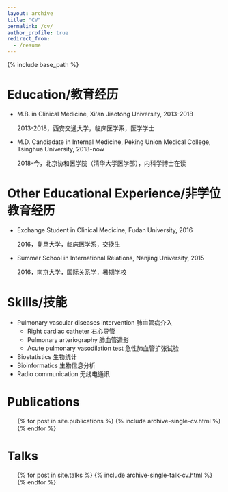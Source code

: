 ```yaml
---
layout: archive
title: "CV"
permalink: /cv/
author_profile: true
redirect_from:
  - /resume
---
```


{% include base_path %}

Education/教育经历
======
* M.B. in Clinical Medicine, Xi'an Jiaotong University, 2013-2018
  
  2013-2018，西安交通大学，临床医学系，医学学士
* M.D. Candiadate in Internal Medicine, Peking Union Medical College, Tsinghua University, 2018-now
  
  2018-今，北京协和医学院（清华大学医学部），内科学博士在读

Other Educational Experience/非学位教育经历
======
* Exchange Student in Clinical Medicine, Fudan University, 2016
  
  2016，复旦大学，临床医学系，交换生
* Summer School in International Relations, Nanjing University, 2015
  
  2016，南京大学，国际关系学，暑期学校
  
Skills/技能
======
* Pulmonary vascular diseases intervention 肺血管病介入
  * Right cardiac catheter 右心导管
  * Pulmonary arteriography 肺血管造影
  * Acute pulmonary vasodilation test 急性肺血管扩张试验
* Biostatistics 生物统计
* Bioinformatics 生物信息分析
* Radio communication 无线电通讯

Publications
======
  <ul>{% for post in site.publications %}
    {% include archive-single-cv.html %}
  {% endfor %}</ul>
  
Talks
======
  <ul>{% for post in site.talks %}
    {% include archive-single-talk-cv.html %}
  {% endfor %}</ul>
 

